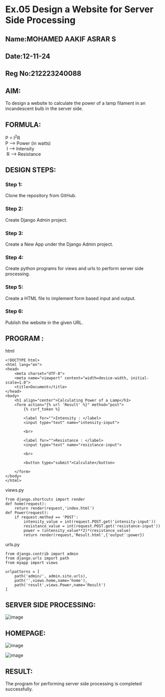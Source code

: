 # Ex.05 Design a Website for Server Side Processing

## Name:MOHAMED AAKIF ASRAR S
## Date:12-11-24
## Reg No:212223240088


## AIM:
 To design a website to calculate the power of a lamp filament in an incandescent bulb in the server side. 


## FORMULA:
P = I<sup>2</sup>R
<br> P --> Power (in watts)
<br> I --> Intensity
<br> R --> Resistance

## DESIGN STEPS:

### Step 1:
Clone the repository from GitHub.

### Step 2:
Create Django Admin project.

### Step 3:
Create a New App under the Django Admin project.

### Step 4:
Create python programs for views and urls to perform server side processing.

### Step 5:
Create a HTML file to implement form based input and output.

### Step 6:
Publish the website in the given URL.

## PROGRAM :
html
~~~
<!DOCTYPE html>
<html lang="en">
<head>
    <meta charset="UTF-8">
    <meta name="viewport" content="width=device-width, initial-scale=1.0">
    <title>Document</title>
</head>
<body>
    <h1 align="center">Calculating Power of a Lamp</h1>
    <form action="{% url 'Result' %}" method="post">
        {% csrf_token %}
       
        <label for="">Intensity : </label>
        <input type="text" name="intensity-input">

        <br>

        <label for="">Resistance : </label>
        <input type="text" name="resistance-input">

        <br>

        <button type="submit">Calculate</button>

    </form>  
</body>
</html>
~~~
views.py
~~~
from django.shortcuts import render
def home(request):
    return render(request,'index.html')
def Power(request):
    if request.method == 'POST':
        intensity_value = int(request.POST.get('intensity-input'))
        resistance_value = int(request.POST.get('resistance-input'))
        power = (intensity_value**2)*(resistance_value)
        return render(request,'Result.html',{'output':power})
~~~
urls.py

~~~
from django.contrib import admin
from django.urls import path
from myapp import views

urlpatterns = [
    path('admin/', admin.site.urls),
    path('',views.home,name='home'),
    path('result',views.Power,name='Result')
]
~~~
## SERVER SIDE PROCESSING:
![image](https://github.com/user-attachments/assets/a6e01949-392f-4cfd-8950-27e38f20ce41)

## HOMEPAGE:
![image](https://github.com/user-attachments/assets/1fecd749-0ec9-40a0-b85e-6799475ded7e)

![image](https://github.com/user-attachments/assets/df963a57-db1a-44bb-b50c-ace65800a4e7)







## RESULT:
The program for performing server side processing is completed successfully.
